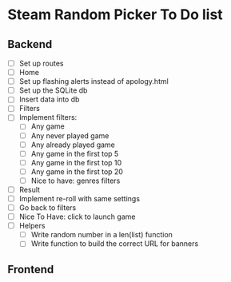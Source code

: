# Steam Random Picker To Do list

## Backend
- [ ] Set up routes
 - [ ] Home
  - [ ] Set up flashing alerts instead of apology.html
  - [ ] Set up the SQLite db
  - [ ] Insert data into db
 - [ ] Filters
  - [ ] Implement filters:
    - [ ] Any game
    - [ ] Any never played game
    - [ ] Any already played game
    - [ ] Any game in the first top 5
    - [ ] Any game in the first top 10
    - [ ] Any game in the first top 20
    - [ ] Nice to have: genres filters
 - [ ] Result
  - [ ] Implement re-roll with same settings
  - [ ] Go back to filters
  - [ ] Nice To Have: click to launch game
- [ ] Helpers
  - [ ] Write random number in a len(list) function
  - [ ] Write function to build the correct URL for banners

## Frontend

